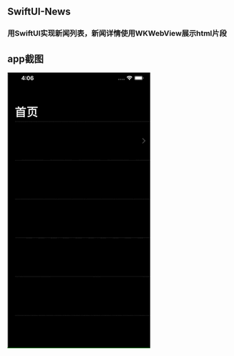 ## SwiftUI-News
 
### 用SwiftUI实现新闻列表，新闻详情使用WKWebView展示html片段
## app截图
![image](https://github.com/cheniOS/SwiftUI-News/blob/master/gif/black.gif)
